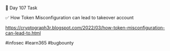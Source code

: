 🎯 Day 107 Task


✅ How Token Misconfiguration can lead to takeover account


https://cryptograph3r.blogspot.com/2022/03/how-token-misconfiguration-can-lead-to.html


#infosec #learn365 #bugbounty
